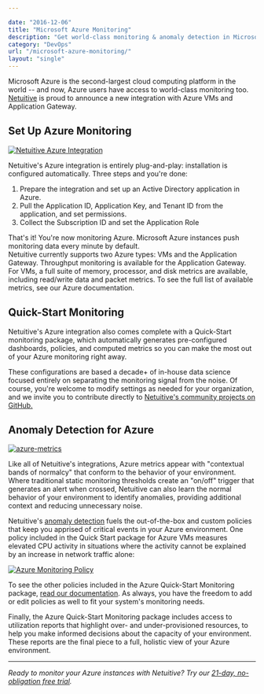 ```yaml
---

date: "2016-12-06"
title: "Microsoft Azure Monitoring"
description: "Get world-class monitoring & anomaly detection in Microsoft Azure by using Metricly's integration. Learn how to quickly get started today!"
category: "DevOps"
url: "/microsoft-azure-monitoring/"
layout: "single"
---
```


Microsoft Azure is the second-largest cloud computing platform in the world -- and now, Azure users have access to world-class monitoring too. [Netuitive](https://www.metricly.com/product) is proud to announce a new integration with Azure VMs and Application Gateway.

Set Up Azure Monitoring
-----------------------

[![Netuitive Azure Integration](https://www.metricly.com/wp-content/uploads/2017/07/Azure-Integration-1024x213.png)](https://www.metricly.com/wp-content/uploads/2017/07/Azure-Integration.png)

Netuitive's Azure integration is entirely plug-and-play: installation is configured automatically. Three steps and you're done:

1.  Prepare the integration and set up an Active Directory application in Azure.
2.  Pull the Application ID, Application Key, and Tenant ID from the application, and set permissions.
3.  Collect the Subscription ID and set the Application Role

That's it! You're now monitoring Azure. Microsoft Azure instances push monitoring data every minute by default.\
Netuitive currently supports two Azure types: VMs and the Application Gateway. Throughput monitoring is available for the Application Gateway. For VMs, a full suite of memory, processor, and disk metrics are available, including read/write data and packet metrics. To see the full list of available metrics, see our Azure documentation.

Quick-Start Monitoring
----------------------

Netuitive's Azure integration also comes complete with a Quick-Start monitoring package, which automatically generates pre-configured dashboards, policies, and computed metrics so you can make the most out of your Azure monitoring right away.

These configurations are based a decade+ of in-house data science focused entirely on separating the monitoring signal from the noise. Of course, you're welcome to modify settings as needed for your organization, and we invite you to contribute directly to [Netuitive's community projects on GitHub.](https://github.com/netuitive-community-packages)

Anomaly Detection for Azure
---------------------------

[![azure-metrics](https://www.metricly.com/wp-content/uploads/2017/07/Azure-Metrics-1024x256.png)](https://www.metricly.com/wp-content/uploads/2017/07/Azure-Metrics.png)

Like all of Netuitive's integrations, Azure metrics appear with "contextual bands of normalcy" that conform to the behavior of your environment. Where traditional static monitoring thresholds create an "on/off" trigger that generates an alert when crossed, Netuitive can also learn the normal behavior of your environment to identify anomalies, providing additional context and reducing unnecessary noise.

Netuitive's [anomaly detection](https://www.metricly.com/product/anomaly-detection) fuels the out-of-the-box and custom policies that keep you apprised of critical events in your Azure environment. One policy included in the Quick Start package for Azure VMs measures elevated CPU activity in situations where the activity cannot be explained by an increase in network traffic alone:

[![Azure Monitoring Policy](https://www.metricly.com/wp-content/uploads/2017/07/Policy-1024x509.png)](https://www.metricly.com/wp-content/uploads/2017/07/Policy.png)

To see the other policies included in the Azure Quick-Start Monitoring package, [read our documentation](https://help.netuitive.com/Content/Policies/GlobalPolicies/global_policies.htm?Highlight=azure#microsoft-azure). As always, you have the freedom to add or edit policies as well to fit your system's monitoring needs.

Finally, the Azure Quick-Start Monitoring package includes access to utilization reports that highlight over- and under-provisioned resources, to help you make informed decisions about the capacity of your environment. These reports are the final piece to a full, holistic view of your Azure environment.

* * * * *

*Ready to monitor your Azure instances with Netuitive? Try our [21-day, no-obligation free trial](https://www.metricly.com/signup).*
